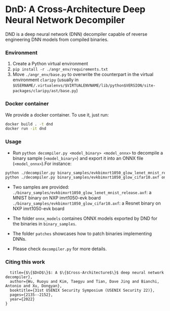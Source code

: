 # DnD: A Cross-Architecture Deep Neural Network Decompiler

DND is a deep neural network (DNN) decompiler capable of reverse engineering DNN models from compiled binaries.

### Environment  
1. Create a Python virtual environment
2. `pip install -r ./angr_env/requirements.txt `
3. Move `./angr_env/base.py` to overwrite the counterpart in the virtual environment `claripy` (usually in `$USERNAME/.virtualenvs/$VIRTUALENVNAME/lib/python$VERSION/site-packages/claripy/ast/base.py`)

### Docker container
We provide a docker container. To use it, just run:
```bash
docker build . -t dnd
docker run -it dnd
```

### Usage
* Run `python decompiler.py <model_binary> <model_onnx>` to decompile a binary sample (`<model_binary>`) and export it into an ONNX file (`<model_onnx>`).For instance:
```bash binary_samples/evkbimxrt1050_glow_lenet_mnist_release.axf 
python ./decompiler.py binary_samples/evkbimxrt1050_glow_lenet_mnist_release.axf onnx_models/mnist.onnx
python ./decompiler.py binary_samples/evkbimxrt1050_glow_cifar10.axf onnx_models/resnet.onnx
```

* Two samples are provided:  
`./binary_samples/evkbimxrt1050_glow_lenet_mnist_release.axf`: a MNIST binary on NXP imrt1050-evk board  
`./binary_samples/evkbimxrt1050_glow_cifar10.axf`: a Resnet binary on NXP imrt1050-evk board

* The folder `onnx_models` containes ONNX models exported by DND for the binaries in `binary_samples`.

* The folder `patches` showcases how to patch binaries implementing DNNs.

* Please check `decompiler.py` for more details.

### Citing this work
```@inproceedings{wu2022dnd,
  title={$\{$DnD$\}$: A $\{$Cross-Architecture$\}$ deep neural network decompiler},
  author={Wu, Ruoyu and Kim, Taegyu and Tian, Dave Jing and Bianchi, Antonio and Xu, Dongyan},
  booktitle={31st USENIX Security Symposium (USENIX Security 22)},
  pages={2135--2152},
  year={2022}
}
```
